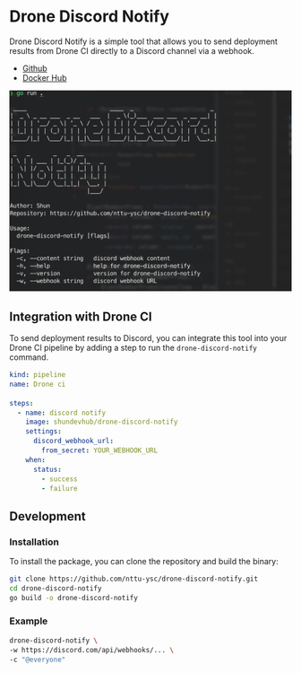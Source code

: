 # Drone Discord Notify

Drone Discord Notify is a simple tool that allows you to send deployment results from Drone CI directly to a Discord channel via a webhook.

- [Github](https://github.com/nttu-ysc/drone-discord-notify)
- [Docker Hub](https://hub.docker.com/r/shundevhub/drone-discord-notify)

![usage](images/usage.png)

## Integration with Drone CI

To send deployment results to Discord, you can integrate this tool into your Drone CI pipeline by adding a step to run the `drone-discord-notify` command.
```yml
kind: pipeline
name: Drone ci

steps:
  - name: discord notify
    image: shundevhub/drone-discord-notify
    settings:
      discord_webhook_url:
        from_secret: YOUR_WEBHOOK_URL
    when:
      status:
        - success
        - failure
```

## Development

### Installation
To install the package, you can clone the repository and build the binary:

```bash
git clone https://github.com/nttu-ysc/drone-discord-notify.git
cd drone-discord-notify
go build -o drone-discord-notify
```

### Example

```bash
drone-discord-notify \
-w https://discord.com/api/webhooks/... \
-c "@everyone"
```
